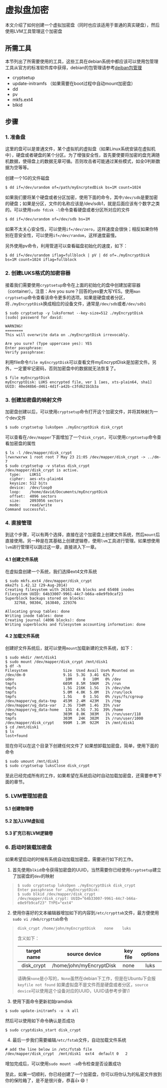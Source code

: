 # 虚拟盘加密
本文介绍了如何创建一个虚拟加密盘（同时也应该适用于普通的真实硬盘），然后使用LVM工具管理这个加密盘
## 所需工具
本节列出了所需要使用的工具，这些工具在debian系统中都应该可以使用包管理工具从官方的标准软件库中获得，debian的包管理请参考[deiban包管理](./Debian包管理.md)
* cryptsetup
* update-initramfs （如果需要在boot过程中自动mount加密盘）
* dd
* pv
* mkfs.ext4
* blkid
## 步骤
### 1. 准备盘
这里的盘可以是普通文件，某个虚拟机的虚拟盘（如果Linux系统安装在虚拟机中），硬盘或者硬盘的某个分区。为了增强安全性，首先要使要将加密的盘充满随机数据，使得盘上的数据无章可循。否则攻击者可能通过某些模式，如全0判断数据为空等等。

创建一个1G的文件磁盘
```
$ dd if=/dev/urandom of=/path/myEncrptedDisk bs=1M count=1024
```
如果我们要将某个硬盘或者分区加密，使用下面的命令，其中`/dev/sdb`是要加密的硬盘；如果是分区，文件的名称应该是/dev/sdb1，就是后面应该有个数字之类的。可以使用`sudo fdisk -l`命令查看硬盘或者分区所对应的文件
```
$ dd if=/dev/urandom of=/dev/sdb bs=1M 
```
如果不太关心安全性，可以使用`if=/dev/zero`，这样速度会很快；相反如果你特别在意安全性，可以使用`if=/dev/random`，这样速度最慢。

另外使用pv命令，利用管道可以查看磁盘初始化的速度，如下：
```
$ dd if=/dev/urandom iflag=fullblock | pV | dd of=./myEncryptDisk bs=1M count=1024 iflag=fullblock
```
### 2. 创建LUKS格式的加密容器
接着我们需要使用`cryptsetup`命令在上面的初始化的盘中创建加密容器（container）。注意：Are you sure？回答的yes要大写YES。使用`man cryptsetup`命令查看该命令更多的选项。如果是硬盘或者分区，将`./myEncryptDisk`换成相应的设备文件，通常是`/dev/sdb`或者`/dev/sdb1`
```
$ sudo cryptsetup -y luksFormat --key-size=512 ./myEncryptDisk
[sudo] password for david: 

WARNING!
========
This will overwrite data on ./myEncryptDisk irrevocably.

Are you sure? (Type uppercase yes): YES
Enter passphrase: 
Verify passphrase: 
```
利用file命令`file myEncryptDisk`可以查看文件myEncryptDisk是加密文件。另外，一定要牢记密码，否则加密盘中的数据就无法恢复了。
```
$ file myEncryptDisk 
myEncryptDisk: LUKS encrypted file, ver 1 [aes, xts-plain64, sha1] UUID: 40ed48b6-d461-4d1f-a42b-c3fd621b1b3a
```
### 3. 创建加密盘的映射文件
加密盘创建以后，可以使用`cryptsetup`命令打开这个加密文件，并将其映射为一个dev文件
```
$ sudo cryptsetup luksOpen ./myEncryptDisk disk_crypt
```
可以查看在`/dev/mapper`下面增加了一个`disk_crypt`，可以使用`cryptsetup`命令查看加密盘的属性
```
$ ls -l /dev/mapper/disk_crypt 
lrwxrwxrwx 1 root root 7 May 23 21:05 /dev/mapper/disk_crypt -> ../dm-7
$ sudo cryptsetup -v status disk_crypt 
/dev/mapper/disk_crypt is active.
  type:    LUKS1
  cipher:  aes-xts-plain64
  keysize: 512 bits
  device:  /dev/loop0
  loop:    /home/david/Documents/myEncryptDisk
  offset:  4096 sectors
  size:    2093056 sectors
  mode:    read/write
Command successful.
```
### 4. 直接管理
到这个步骤，可以有两个选择，直接在这个加密盘上创建文件系统，然后`mount`后直接使用。另一种是在其基础上创建逻辑卷，使用`lvm`工具进行管理。如果想使用`lvm`进行管理可以跳过这一章，直接进入下一章。
#### 4.1 创建文件系统
在虚拟盘创建一个系统，我们选择ext4文件系统
```
$ sudo mkfs.ext4 /dev/mapper/disk_crypt 
mke2fs 1.42.12 (29-Aug-2014)
Creating filesystem with 261632 4k blocks and 65408 inodes
Filesystem UUID: 64b33007-9961-44c7-b66a-e8e9fb9caf23
Superblock backups stored on blocks: 
	32768, 98304, 163840, 229376

Allocating group tables: done                            
Writing inode tables: done                            
Creating journal (4096 blocks): done
Writing superblocks and filesystem accounting information: done
```
#### 4.2 加载文件系统
创建好文件系统后，就可以使用`mount`加载新建的文件系统，如下：
```
$ sudo mkdir /mnt/disk1
$ sudo mount /dev/mapper/disk_crypt /mnt/disk1
$ df -h
Filesystem                Size  Used Avail Use% Mounted on
/dev/dm-0                 9.1G  5.3G  3.4G  62% /
udev                       10M     0   10M   0% /dev
tmpfs                     605M  8.5M  596M   2% /run
tmpfs                     1.5G  216K  1.5G   1% /dev/shm
tmpfs                     5.0M  4.0K  5.0M   1% /run/lock
tmpfs                     1.5G     0  1.5G   0% /sys/fs/cgroup
/dev/mapper/vg_data-tmp   453M  2.4M  423M   1% /tmp
/dev/mapper/vg_data-var   2.3G  734M  1.4G  35% /var
/dev/mapper/vg_data-home   13G  4.5G  7.3G  39% /home
tmpfs                     303M  8.0K  303M   1% /run/user/118
tmpfs                     303M   24K  302M   1% /run/user/1000
/dev/mapper/disk_crypt    990M  1.3M  922M   1% /mnt/disk1
$ cd /mnt/disk1
$ ls
lost+found
```
现在你可以在这个目录下创建任何文件了
如果想卸载加密盘，简单，使用下面的命令
```
$ sudo umount /mnt/disk1
$ sudo cryptsetup luksClose disk_crypt 
```
至此已经完成所有的工作，如果希望在系统启动时自动加载加密盘，还需要参考下面的章节。
### 5. LVM管理加密盘
#### 5.1 创建物理卷
#### 5.2 加入LVM虚拟组
#### 5.3 扩充已有LVM逻辑卷
### 6. 启动时装载加密盘
如果希望启动的时候有系统自动加载加密盘，需要进行如下的工作。
1. 首先使用`blkid`命令获得加密盘的UUID，当然需要你已经使用`cryptsetup`建立了加密盘的`dev`的映射
>```
>$ sudo cryptsetup luksOpen ./myEncryptDisk disk_crypt
>Enter passphrase for ./myEncryptDisk: 
>$ sudo blkid /dev/mapper/disk_crypt
>/dev/mapper/disk_crypt: UUID="64b33007-9961-44c7-b66a-e8e9fb9caf23" TYPE="ext4"
> ```
2. 使用你喜好的文本编辑器增加如下的内容到`/etc/crypttab`文件，最方便使用`sudo vi /deb/crypttab`命令
>```
>disk_crypt	/home/john/myEncryptDisk	none 	luks
>```
>含义如下：
>
>| **target name** |    **source device**     | **key file** | **options** |
>|      :---:      |           :---:          |     :---:    |    :---:    |
>|disk_crypt       | /home/john/myEncryptDisk | none         | luks        |
>  
>请确保`none`是小写的，`None`虽然在debian下工作，但是在Ubuntu下会报`keyfile not found`
>如果虚拟盘不是文件而是硬盘或者分区，`source device`可以使用这个设备对应的UUID，UUID请参考步骤\1
3. 使用下面命令更新初始ramdisk
```
$ sudo update-initramfs -u -k all
```
然后可以使用如下命令确认是否成功
```
$ sudo cryptdisks_start disk_crypt
```
4. 最后一步我们需要编辑`/etc/fstab`文件，自动加载文件系统
```
# add the line below in /etc/fstab file
/dev/mapper/disk_crypt  /mnt/disk1  ext4  default 0   2
```
增加完成后，可以使用`sudo mount -a`命令检查是否设置成功

至此，如果一切顺利，你已经创建了一个加密盘，你可以将你认为的私密文件放到你的保险箱了，是不是很兴奋，恭喜:thumbsup:  :smile:！
